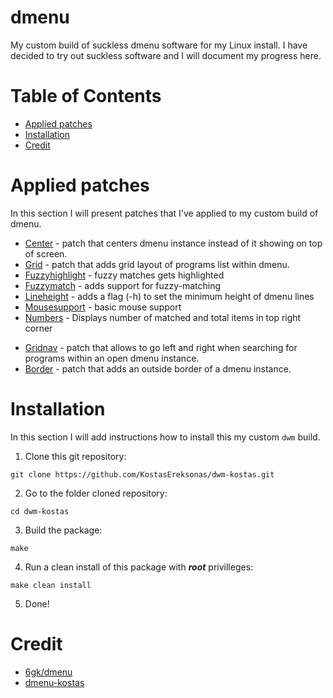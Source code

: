 # dmenu

My custom build of suckless dmenu software for my Linux install. I have decided
to try out suckless software and I will document my progress here.

# Table of Contents

- [Applied patches](#Applied-patches)
- [Installation](#Installation)
- [Credit](#Credit)

# Applied patches

In this section I will present patches that I've applied to my custom build of
dmenu.

- [Center](../master/patches/dmenu-center-20200111-8cd37e1.diff) - patch that
  centers dmenu instance instead of it showing on top of screen.
- [Grid](../master/patches/dmenu-grid-4.9.diff) - patch that adds grid layout of
  programs list within dmenu.
- [Fuzzyhighlight](../master/patches/fuzzyhighlight-4.9.diff) - fuzzy matches
  gets highlighted
- [Fuzzymatch](../master/patches/fuzzymatch-4.9.diff) - adds support for
  fuzzy-matching
- [Lineheight](../master/patches/lineheight-5.0.diff) - adds a flag (-h) to set
  the minimum height of dmenu lines
- [Mousesupport](../master/patches/mousesupport-5.0.diff) - basic mouse support
- [Numbers](../master/patches/numbers-4.9.diff) - Displays number of matched and
  total items in top right corner

* [Gridnav](../master/patches/dmenu-gridnav-5.0.diff) - patch that allows to go
  left and right when searching for programs within an open dmenu instance.
* [Border](../master/patches/dmenu-border-4.9.diff) - patch that adds an outside
  border of a dmenu instance.

# Installation

In this section I will add instructions how to install this my custom `dwm`
build.

1. Clone this git repository:

`git clone https://github.com/KostasEreksonas/dwm-kostas.git`

2. Go to the folder cloned repository:

`cd dwm-kostas`

3. Build the package:

`make`

4. Run a clean install of this package with **_root_** privilleges:

`make clean install`

5. Done!

# Credit

- [6gk/dmenu](https://github.com/6gk/dmenu)
- [dmenu-kostas](https://github.com/KostasEreksonas/dmenu-kostas)
